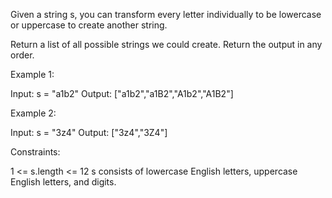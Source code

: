 Given a string s, you can transform every letter individually to be lowercase
or uppercase to create another string.

Return a list of all possible strings we could create. Return the output in
any order.


Example 1:


Input: s = "a1b2"
Output: ["a1b2","a1B2","A1b2","A1B2"]


Example 2:


Input: s = "3z4"
Output: ["3z4","3Z4"]



Constraints:


1 <= s.length <= 12
s consists of lowercase English letters, uppercase English letters, and
digits.




